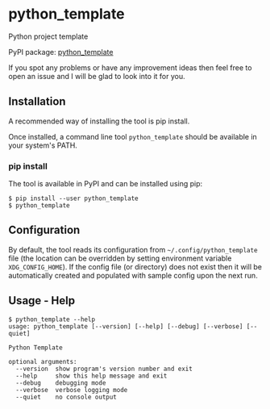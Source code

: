 # python_template
Python project template

PyPI package: [python_template](https://pypi.python.org/pypi/python_template)

If you spot any problems or have any improvement ideas then feel free to open
an issue and I will be glad to look into it for you.

## Installation
A recommended way of installing the tool is pip install.

Once installed, a command line tool `python_template` should be available in your
system's PATH.

### pip install
The tool is available in PyPI and can be installed using pip:
```
$ pip install --user python_template
$ python_template
```

## Configuration
By default, the tool reads its configuration from `~/.config/python_template` file (the
location can be overridden by setting environment variable `XDG_CONFIG_HOME`).
If the config file (or directory) does not exist then it will be automatically
created and populated with sample config upon the next run.

## Usage - Help
```
$ python_template --help
usage: python_template [--version] [--help] [--debug] [--verbose] [--quiet]

Python Template

optional arguments:
  --version  show program's version number and exit
  --help     show this help message and exit
  --debug    debugging mode
  --verbose  verbose logging mode
  --quiet    no console output
```